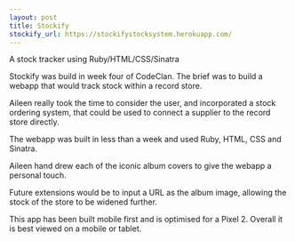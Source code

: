 ```yaml
---
layout: post
title: Stockify
stockify_url: https://stockifystocksystem.herokuapp.com/
---
```


A stock tracker using Ruby/HTML/CSS/Sinatra

Stockify was build in week four of CodeClan. The brief was to build a webapp that would track stock within a record store.

Aileen really took the time to consider the user, and incorporated a stock ordering system, that could be used to connect a supplier to the record store directly.

The webapp was built in less than a week and used Ruby, HTML, CSS and Sinatra.

Aileen hand drew each of the iconic album covers to give the webapp a personal touch.

Future extensions would be to input a URL as the album image, allowing the stock of the store to be widened further.

This app has been built mobile first and is optimised for a Pixel 2. Overall it is best viewed on a mobile or tablet.
